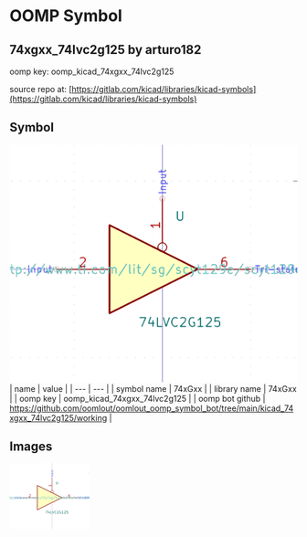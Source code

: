 # OOMP Symbol  
## 74xgxx_74lvc2g125  by arturo182  
  
oomp key: oomp_kicad_74xgxx_74lvc2g125  
  
source repo at: [https://gitlab.com/kicad/libraries/kicad-symbols](https://gitlab.com/kicad/libraries/kicad-symbols)  
## Symbol  
  
[![working.png](working_600.png)](working.png)  
| name | value | 
| --- | --- | 
| symbol name | 74xGxx | 
| library name | 74xGxx | 
| oomp key | oomp_kicad_74xgxx_74lvc2g125 | 
| oomp bot github | https://github.com/oomlout/oomlout_oomp_symbol_bot/tree/main/kicad_74xgxx_74lvc2g125/working | 
## Images  
  
[![working.png](working_140.png)](working.png)  
